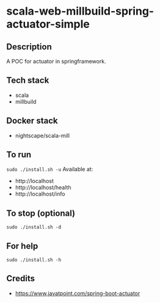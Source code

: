 # scala-web-millbuild-spring-actuator-simple

## Description
A POC for actuator in springframework.

## Tech stack
- scala
- millbuild

## Docker stack
- nightscape/scala-mill

## To run
`sudo ./install.sh -u`
Available at:
- http://localhost
- http://localhost/health
- http://localhost/info

## To stop (optional)
`sudo ./install.sh -d`

## For help
`sudo ./install.sh -h`

## Credits
- https://www.javatpoint.com/spring-boot-actuator
